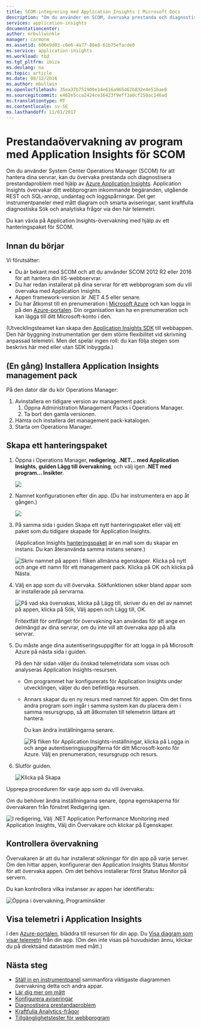 ```yaml
---
title: SCOM-integrering med Application Insights | Microsoft Docs
description: "Om du använder en SCOM, övervaka prestanda och diagnostisera problem med Application Insights. Omfattande instrumentpaneler, smart aviseringar, kraftfulla verktyg för Nätverksdiagnostik och analys frågor."
services: application-insights
documentationcenter: 
author: mrbullwinkle
manager: carmonm
ms.assetid: 606e9d03-c0e6-4a77-80e8-61b75efacde0
ms.service: application-insights
ms.workload: tbd
ms.tgt_pltfrm: ibiza
ms.devlang: na
ms.topic: article
ms.date: 08/12/2016
ms.author: mbullwin
ms.openlocfilehash: 35ea37b751909e14e616a965462b832e4e51bae0
ms.sourcegitcommit: e462e5cca2424ce36423f9eff3a0cf250ac146ad
ms.translationtype: MT
ms.contentlocale: sv-SE
ms.lasthandoff: 11/01/2017
---
```

# <a name="application-performance-monitoring-using-application-insights-for-scom"></a>Prestandaövervakning av program med Application Insights för SCOM
Om du använder System Center Operations Manager (SCOM) för att hantera dina servrar, kan du övervaka prestanda och diagnostisera prestandaproblem med hjälp av [Azure Application Insights](app-insights-asp-net.md). Application Insights övervakar ditt webbprogram inkommande begäranden, utgående REST och SQL-anrop, undantag och loggspårningar. Det ger instrumentpaneler med mått diagram och smarta aviseringar, samt kraftfulla diagnostiska Sök och analytiska frågor via den här telemetri. 

Du kan växla på Application Insights-övervakning med hjälp av ett hanteringspaket för SCOM.

## <a name="before-you-start"></a>Innan du börjar
Vi förutsätter:

* Du är bekant med SCOM och att du använder SCOM 2012 R2 eller 2016 för att hantera din IIS-webbservrar.
* Du har redan installerat på dina servrar för ett webbprogram som du vill övervaka med Application Insights.
* Appen framework-version är .NET 4.5 eller senare.
* Du har åtkomst till en prenumeration i [Microsoft Azure](https://azure.com) och kan logga in på den [Azure-portalen](https://portal.azure.com). Din organisation kan ha en prenumeration och kan lägga till ditt Microsoft-konto i den.

(Utvecklingsteamet kan skapa den [Application Insights SDK](app-insights-asp-net.md) till webbappen. Den här byggning instrumentation ger dem större flexibilitet vid skrivning anpassad telemetri. Men det spelar ingen roll: du kan följa stegen som beskrivs här med eller utan SDK inbyggda.)

## <a name="one-time-install-application-insights-management-pack"></a>(En gång) Installera Application Insights management pack
På den dator där du kör Operations Manager:

1. Avinstallera en tidigare version av management pack:
   1. Öppna Administration Management Packs i Operations Manager. 
   2. Ta bort den gamla versionen.
2. Hämta och installera det management pack-katalogen.
3. Starta om Operations Manager.

## <a name="create-a-management-pack"></a>Skapa ett hanteringspaket
1. Öppna i Operations Manager, **redigering**, **.NET... med Application Insights**, **guiden Lägg till övervakning**, och välj igen **.NET med program... Insikter**.
   
    ![](./media/app-insights-scom/020.png)
2. Namnet konfigurationen efter din app. (Du har instrumentera en app åt gången.)
   
    ![](./media/app-insights-scom/030.png)
3. På samma sida i guiden Skapa ett nytt hanteringspaket eller välj ett paket som du tidigare skapade för Application Insights.
   
     (Application Insights [hanteringspaket](https://technet.microsoft.com/library/cc974491.aspx) är en mall som du skapar en instans. Du kan återanvända samma instans senare.)

    ![Skriv namnet på appen i fliken allmänna egenskaper. Klicka på nytt och ange ett namn för ett management pack. Klicka på OK och klicka på Nästa.](./media/app-insights-scom/040.png)

1. Välj en app som du vill övervaka. Sökfunktionen söker bland appar som är installerade på servrarna.
   
    ![På vad ska övervakas, klicka på Lägg till, skriver du en del av namnet på appen, klicka på Sök, Välj appen och Lägg till, OK.](./media/app-insights-scom/050.png)
   
    Fritextfält för omfånget för övervakning kan användas för att ange en delmängd av dina servrar, om du inte vill att övervaka app på alla servrar.
2. Du måste ange dina autentiseringsuppgifter för att logga in på Microsoft Azure på nästa sida i guiden.
   
    På den här sidan väljer du önskad telemetridata som visas och analyseras Application Insights-resursen. 
   
   * Om programmet har konfigurerats för Application Insights under utvecklingen, väljer du den befintliga resursen.
   * Annars skapar du en ny resurs med namnet för appen. Om det finns andra program som ingår i samma system kan du placera dem i samma resursgrupp, så att åtkomsten till telemetrin lättare att hantera.
     
     Du kan ändra inställningarna senare.
     
     ![På fliken för Application Insights-inställningar, klicka på Logga in och ange autentiseringsuppgifterna för ditt Microsoft-konto för Azure. Välj en prenumeration, resursgrupp och resurs.](./media/app-insights-scom/060.png)
3. Slutför guiden.
   
    ![Klicka på Skapa](./media/app-insights-scom/070.png)

Upprepa proceduren för varje app som du vill övervaka.

Om du behöver ändra inställningarna senare, öppna egenskaperna för övervakaren från fönstret Redigering igen.

![I redigering, Välj .NET Application Performance Monitoring med Application Insights, Välj din Övervakare och klickar på Egenskaper.](./media/app-insights-scom/080.png)

## <a name="verify-monitoring"></a>Kontrollera övervakning
Övervakaren är att du har installerat sökningar för din app på varje server. Om den hittar appen, konfigurerar den Application Insights Status Monitor för att övervaka appen. Om det behövs installerar först Status Monitor på servern.

Du kan kontrollera vilka instanser av appen har identifierats:

![Öppna i övervakning, Programinsikter](./media/app-insights-scom/100.png)

## <a name="view-telemetry-in-application-insights"></a>Visa telemetri i Application Insights
I den [Azure-portalen](https://portal.azure.com), bläddra till resursen för din app. Du [Visa diagram som visar telemetri](app-insights-dashboards.md) från din app. (Om den inte visas på huvudsidan ännu, klickar du på direktsänd dataström med mått.)

## <a name="next-steps"></a>Nästa steg
* [Ställ in en instrumentpanel](app-insights-dashboards.md) sammanföra viktigaste diagrammen övervakning detta och andra appar.
* [Lär dig mer om mått](app-insights-metrics-explorer.md)
* [Konfigurera aviseringar](app-insights-alerts.md)
* [Diagnostisera prestandaproblem](app-insights-detect-triage-diagnose.md)
* [Kraftfulla Analytics-frågor](app-insights-analytics.md)
* [Tillgänglighetstester för webbprogram](app-insights-monitor-web-app-availability.md)

